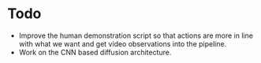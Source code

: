 # Todo
- Improve the human demonstration script so that actions are more in line with what we want and get video observations into the pipeline.
- Work on the CNN based diffusion architecture.